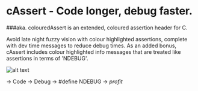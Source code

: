 # cAssert - Code longer, debug faster.
###aka. colouredAssert is an extended, coloured assertion header for C.

Avoid late night fuzzy vision with colour highlighted assertions, complete with dev time messages to reduce debug times.
As an added bonus, cAssert includes colour highlighted info messages that are treated like assertions in terms of 'NDEBUG'.

![alt text](https://s32.postimg.org/qgcbodt1x/Selection_128.png;)

-> Code
-> Debug
-> #define NDEBUG
-> $profit$

